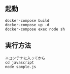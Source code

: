## 起動

```
docker-compose build
docker-compose up -d
docker-compose exec node sh
```

## 実行方法

```
※コンテナに入ってから
cd javascript
node sample.js
```
